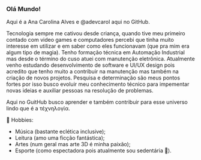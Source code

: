 ### Olá Mundo! 
Aqui é a Ana Carolina Alves e @adevcarol aqui no GitHub.

Tecnologia sempre me cativou desde criança, quando tive meu primeiro contado com video games e computadores percebi que tinha muito interesse em utilizar e em saber como eles funcionavam (que pra mim era algum tipo de magia). Tenho formação técnica em Automação Industrial mas desde o término do cuso atuei com manutenção eletrônica. Atualmente venho estudando desenvolvimento de software e UI/UX design pois acredito que tenho muito a contribuir na manutenção mas também na criação de novos projetos.
Pesquisa e determinação são meus pontos fortes por isso busco evoluir meu conhecimento técnico para impementar novas ideias e auxiliar pessoas na resolução de problemas.

Aqui no GuitHub busco aprender e também contribuir para esse universo lindo que é a τέχνηλογία.

🌼 Hobbies:
- Música (bastante eclética inclusive); 
- Leitura (amo uma ficção fantástica);
- Artes (num geral mas arte 3D é minha paixão);
- Esporte (como espectadora pois atualmente sou sedentária 👀).

<!---
adevcarol/adevcarol is a ✨ special ✨ repository because its `README.md` (this file) appears on your GitHub profile.
You can click the Preview link to take a look at your changes.
--->
